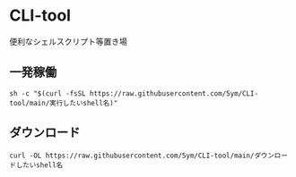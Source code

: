 # CLI-tool

便利なシェルスクリプト等置き場

## 一発稼働

```shell
sh -c "$(curl -fsSL https://raw.githubusercontent.com/5ym/CLI-tool/main/実行したいshell名)"
```

## ダウンロード

```shell
curl -OL https://raw.githubusercontent.com/5ym/CLI-tool/main/ダウンロードしたいshell名
```
